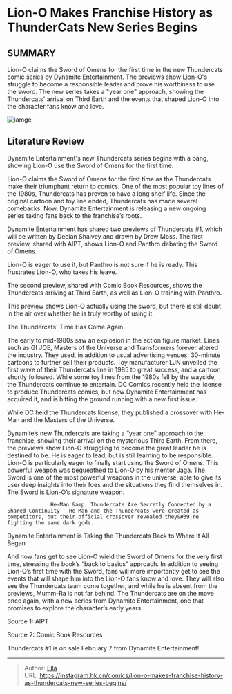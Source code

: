# Lion-O Makes Franchise History as ThunderCats  New Series Begins


## SUMMARY 



  Lion-O claims the Sword of Omens for the first time in the new Thundercats comic series by Dynamite Entertainment.   The previews show Lion-O&#39;s struggle to become a responsible leader and prove his worthiness to use the sword.   The new series takes a &#34;year one&#34; approach, showing the Thundercats&#39; arrival on Third Earth and the events that shaped Lion-O into the character fans know and love.  

![iamge](https://static1.srcdn.com/wordpress/wp-content/uploads/2024/01/thundercats-new-comic-art-lion-o-cover.jpg)

## Literature Review

Dynamite Entertainment&#39;s new Thundercats series begins with a bang, showing Lion-O use the Sword of Omens for the first time.




Lion-O claims the Sword of Omens for the first time as the Thundercats make their triumphant return to comics. One of the most popular toy lines of the 1980s, Thundercats has proven to have a long shelf life. Since the original cartoon and toy line ended, Thundercats has made several comebacks. Now, Dynamite Entertainment is releasing a new ongoing series taking fans back to the franchise’s roots.




Dynamite Entertainment has shared two previews of Thundercats #1, which will be written by Declan Shalvey and drawn by Drew Moss. The first preview, shared with AIPT, shows Lion-O and Panthro debating the Sword of Omens.

         

Lion-O is eager to use it, but Panthro is not sure if he is ready. This frustrates Lion-O, who takes his leave.

         

The second preview, shared with Comic Book Resources, shows the Thundercats arriving at Third Earth, as well as Lion-O training with Panthro.

         




This preview shows Lion-O actually using the sword, but there is still doubt in the air over whether he is truly worthy of using it.


 The Thundercats&#39; Time Has Come Again 
          

The early to mid-1980s saw an explosion in the action figure market. Lines such as GI JOE, Masters of the Universe and Transformers forever altered the industry. They used, in addition to usual advertising venues, 30-minute cartoons to further sell their products. Toy manufacturer LJN unveiled the first wave of their Thundercats line in 1985 to great success, and a cartoon shortly followed. While some toy lines from the 1980s fell by the wayside, the Thundercats continue to entertain. DC Comics recently held the license to produce Thundercats comics, but now Dynamite Entertainment has acquired it, and is hitting the ground running with a new first issue.






While DC held the Thundercats license, they published a crossover with He-Man and the Masters of the Universe.




Dynamite’s new Thundercats are taking a “year one” approach to the franchise, showing their arrival on the mysterious Third Earth. From there, the previews show Lion-O struggling to become the great leader he is destined to be. He is eager to lead, but is still learning to be responsible. Lion-O is particularly eager to finally start using the Sword of Omens. This powerful weapon was bequeathed to Lion-O by his mentor Jaga. The Sword is one of the most powerful weapons in the universe, able to give its user deep insights into their foes and the situations they find themselves in. The Sword is Lion-O’s signature weapon.

                  He-Man &amp; Thundercats Are Secretly Connected by a Shared Continuity   He-Man and the Thundercats were created as competitors, but their official crossover revealed they&#39;re fighting the same dark gods.   






 Dynamite Entertainment is Taking the Thundercats Back to Where It All Began 
          

And now fans get to see Lion-O wield the Sword of Omens for the very first time, stressing the book’s “back to basics” approach. In addition to seeing Lion-O’s first time with the Sword, fans will more importantly get to see the events that will shape him into the Lion-O fans know and love. They will also see the Thundercats team come together, and while he is absent from the previews, Mumm-Ra is not far behind. The Thundercats are on the move once again, with a new series from Dynamite Entertainment, one that promises to explore the character’s early years.

Source 1: AIPT

Source 2: Comic Book Resources

Thundercats #1 is on sale February 7 from Dynamite Entertainment!



---

> Author: [Ella](https://instagram.hk.cn/)  
> URL: https://instagram.hk.cn/comics/lion-o-makes-franchise-history-as-thundercats-new-series-begins/  

